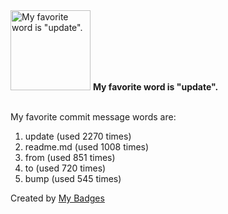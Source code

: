 <img src="https://github.com/my-badges/my-badges/blob/master/src/all-badges/favorite-word/favorite-word.png?raw=true" alt="My favorite word is &quot;update&quot;." title="My favorite word is &quot;update&quot;." width="128">
<strong>My favorite word is &quot;update&quot;.</strong>
<br><br>

My favorite commit message words are:

1. update (used 2270 times)
2. readme.md (used 1008 times)
3. from (used 851 times)
4. to (used 720 times)
5. bump (used 545 times)


Created by <a href="https://github.com/my-badges/my-badges">My Badges</a>